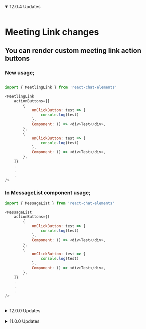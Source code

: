 <details open>
<summary>12.0.4 Updates</summary>
<br>

# Meeting Link changes

## You can render custom meeting link action buttons

### New usage;

```js

import { MeetlingLink } from 'react-chat-elements'

<MeetlingLink
	actionButtons={[
		{
			onClickButton: test => {
				console.log(test)
			},
			Component: () => <div>Test</div>,
		},
		{
			onClickButton: test => {
				console.log(test)
			},
			Component: () => <div>Test</div>,
		},
	]}
	.
	.
	.
/>
```

### In MessageList component usage;

```js
import { MessageList } from 'react-chat-elements'

<MessageList
	actionButtons={[
		{
			onClickButton: test => {
				console.log(test)
			},
			Component: () => <div>Test</div>,
		},
		{
			onClickButton: test => {
				console.log(test)
			},
			Component: () => <div>Test</div>,
		},
	]}
	.
	.
	.
/>
```

</details>

<br>

<details >
<summary>12.0.0 Updates</summary>
<br>

# typescript support

</details>
<br>

<details>
<summary>11.0.0 Updates</summary>
<br>

This update target to fix component ref broken problems

Fixed issues:

- https://github.com/Detaysoft/react-chat-elements/issues/158
- https://github.com/Detaysoft/react-chat-elements/issues/157
- https://github.com/Detaysoft/react-chat-elements/issues/142

1.  All react-chat-elements components turneded to function component for "ref" property problems.

2.  In the [Input](https://github.com/Detaysoft/react-chat-elements#input-component) component `reference={...}` instead of use `ref={...}`

3.  **10.16.2** and before vesion usage

    **Before usage**: this.refs.input.clear();

    After **11.0.0** version usage is:

    ```js
    import { Input } from 'react-chat-elements'

    <Input
    	ref='input'
    	placeholder="Type here..."
    	multiline={true}
    	.
    	.
    	.
    />
    ```

    New usage in **class component**: clearRef();

    ```js

    import { Input } from 'react-chat-elements'
    let clearRef = () => {};
    this.inputreference = React.createRef();

    <Input
    	reference={this.inputreference}
    	clear={(clear) => clearRef = clear}
    	placeholder="Type here..."
    	multiline={true}
    	.
    	.
    	.
    />

    ```

    New usage in **function component**: clearRef();

    ```js

    import { Input } from 'react-chat-elements'
    let clearRef = () => {};
    const inputreference = React.useRef();

    <Input
    	reference={inputreference}
    	clear={(clear) => clearRef = clear}
    	placeholder="Type here..."
    	multiline={true}
    	.
    	.
    	.
    />

    ```

4.  In the [MessageList](https://github.com/Detaysoft/react-chat-elements#messagelist-component) component usage `reference={...}` instead of use `ref={...}`

    **Class Component:**

    ```js
    import { MessageList } from 'react-chat-elements'
    this.messageList = React.createRef();

    <MessageList
    	reference={this.messageList}
    	className='message-list'
    	lockable={true}
    	toBottomHeight={'100%'}
    	dataSource={[
    		{
    			position: 'right',
    			type: 'text',
    			text: 'Lorem ipsum dolor sit amet, consectetur adipisicing elit',
    			date: new Date(),
    		},
    		.
    		.
    		.
    	]} />
    ```

    **Function Component:**

    ```js
    import { MessageList } from 'react-chat-elements'
    const messageListreference = React.useRef();

    <MessageList
    	reference={messageListreference}
    	className='message-list'
    	lockable={true}
    	toBottomHeight={'100%'}
    	dataSource={[
    		{
    			position: 'right',
    			type: 'text',
    			text: 'Lorem ipsum dolor sit amet, consectetur adipisicing elit',
    			date: new Date(),
    		},
    		.
    		.
    		.
    	]} />
    ```

</details>
